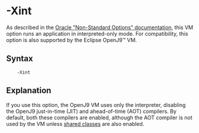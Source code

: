 <!--
* Copyright (c) 2017, 2023 IBM Corp. and others
*
* This program and the accompanying materials are made
* available under the terms of the Eclipse Public License 2.0
* which accompanies this distribution and is available at
* https://www.eclipse.org/legal/epl-2.0/ or the Apache
* License, Version 2.0 which accompanies this distribution and
* is available at https://www.apache.org/licenses/LICENSE-2.0.
*
* This Source Code may also be made available under the
* following Secondary Licenses when the conditions for such
* availability set forth in the Eclipse Public License, v. 2.0
* are satisfied: GNU General Public License, version 2 with
* the GNU Classpath Exception [1] and GNU General Public
* License, version 2 with the OpenJDK Assembly Exception [2].
*
* [1] https://www.gnu.org/software/classpath/license.html
* [2] https://openjdk.org/legal/assembly-exception.html
*
* SPDX-License-Identifier: EPL-2.0 OR Apache-2.0 OR GPL-2.0-only WITH Classpath-exception-2.0 OR GPL-2.0-only WITH OpenJDK-assembly-exception-1.0
-->

# -Xint

As described in the [Oracle "Non-Standard Options" documentation](https://docs.oracle.com/javase/8/docs/technotes/tools/unix/java.html#BABHDABI), this VM option runs an application in interpreted-only mode. For compatibility, this option is also supported by the Eclipse OpenJ9&trade; VM.

## Syntax

        -Xint

## Explanation

If you use this option, the OpenJ9 VM uses only the interpreter, disabling the OpenJ9 just-in-time (JIT) and ahead-of-time (AOT) compilers. By default, both these compilers are enabled, although the AOT compiler is not used by the VM unless [shared classes](xshareclasses.md) are also enabled.



<!-- ==== END OF TOPIC ==== xint.md ==== -->
